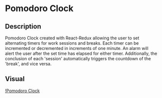 # Pomodoro Clock

## Description

Pomodoro Clock created with React-Redux allowing the user to set alternating timers for work sessions and breaks. Each timer can be incremented or decremented in increments of one minute. An alarm will alert the user after the set time has elapsed for either timer. Additionally, the conclusion of each 'session' automatically triggers the countdown of the 'break', and vice versa.

## Visual

[!Pomodoro Clock](/public/clock.png)
